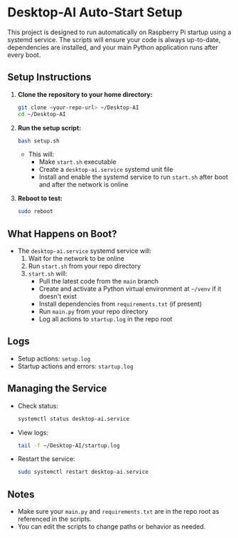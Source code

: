 # Desktop-AI Auto-Start Setup

This project is designed to run automatically on Raspberry Pi startup using a systemd service. The scripts will ensure your code is always up-to-date, dependencies are installed, and your main Python application runs after every boot.

## Setup Instructions

1. **Clone the repository to your home directory:**
   ```sh
   git clone <your-repo-url> ~/Desktop-AI
   cd ~/Desktop-AI
   ```

2. **Run the setup script:**
   ```sh
   bash setup.sh
   ```
   - This will:
     - Make `start.sh` executable
     - Create a `desktop-ai.service` systemd unit file
     - Install and enable the systemd service to run `start.sh` after boot and after the network is online

3. **Reboot to test:**
   ```sh
   sudo reboot
   ```

## What Happens on Boot?
- The `desktop-ai.service` systemd service will:
  1. Wait for the network to be online
  2. Run `start.sh` from your repo directory
  3. `start.sh` will:
     - Pull the latest code from the `main` branch
     - Create and activate a Python virtual environment at `~/venv` if it doesn't exist
     - Install dependencies from `requirements.txt` (if present)
     - Run `main.py` from your repo directory
     - Log all actions to `startup.log` in the repo root

## Logs
- Setup actions: `setup.log`
- Startup actions and errors: `startup.log`

## Managing the Service
- Check status:
  ```sh
  systemctl status desktop-ai.service
  ```
- View logs:
  ```sh
  tail -f ~/Desktop-AI/startup.log
  ```
- Restart the service:
  ```sh
  sudo systemctl restart desktop-ai.service
  ```

## Notes
- Make sure your `main.py` and `requirements.txt` are in the repo root as referenced in the scripts.
- You can edit the scripts to change paths or behavior as needed. 